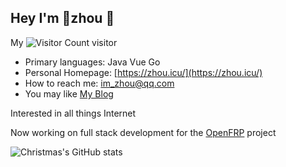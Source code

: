 ## Hey I'm 🥕zhou 👋


My ![Visitor Count](https://profile-counter.glitch.me/im-zhou/count.svg) visitor

* Primary languages: Java Vue Go
* Personal Homepage: [https://zhou.icu/](https://zhou.icu/)
* How to reach me: [im_zhou@qq.com](mailto:im_zhou@qq.com)
* You may like [My Blog](https://blog.zhou.icu/)

Interested in all things Internet

Now working on full stack development for the [OpenFRP](https://www.openfrp.net/) project


![Christmas's GitHub stats](https://github-readme-stats.vercel.app/api?username=im-zhou&show_icons=true&theme=onedark)


<!--
**im-zhou/im-zhou** is a ✨ _special_ ✨ repository because its `README.md` (this file) appears on your GitHub profile.

Here are some ideas to get you started:

- 🔭 I’m currently working on ...
- 🌱 I’m currently learning ...
- 👯 I’m looking to collaborate on ...
- 🤔 I’m looking for help with ...
- 💬 Ask me about ...
- 📫 How to reach me: ...
- 😄 Pronouns: ...
- ⚡ Fun fact: ...
-->
